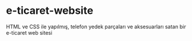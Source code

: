 # e-ticaret-website
HTML ve CSS ile yapılmış, telefon yedek parçaları ve aksesuarları satan bir e-ticaret web sitesi
